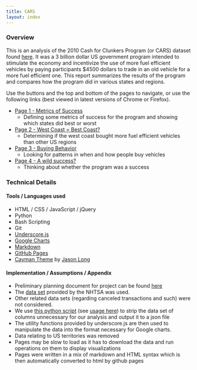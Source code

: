 ```yaml
---
title: CARS
layout: index
---
```


### Overview

This is an analysis of the 2010 Cash for Clunkers Program (or CARS) dataset found [here](http://www.nhtsa.gov/Laws+&+Regulations/CARS+Program+Transaction+Data+and+Reports). It was a 3 billion dollar US government program intended to stimulate the economy and incentivize the use of more fuel efficient vehicles by paying participants $4500 dollars to trade in an old vehicle for a more fuel efficient one. This report summarizes the results of the program and compares how the program did in various states and regions.

Use the buttons and the top and bottom of the pages to navigate, or use the following links (best viewed in latest versions of Chrome or Firefox).

- [Page 1 - Metrics of Success](./page-01.html)
	- Defining some metrics of success for the program and showing which states did best or worst
- [Page 2 - West Coast = Best Coast?](./page-02.html)
	- Determining if the west coast bought more fuel efficient vehicles than other US regions
- [Page 3 - Buying Behavior](./page-03.html)
	- Looking for patterns in when and how people buy vehicles
- [Page 4 - A wild success?](./page-04.html)
	- Thinking about whether the program was a success

### Technical Details

#### Tools / Languages used

- HTML / CSS / JavaScript / jQuery
- Python
- Bash Scripting
- Git
- [Underscore.js](http://underscorejs.org/)
- [Google Charts](https://developers.google.com/chart/)
- [Markdown](http://daringfireball.net/projects/markdown/)
- [GitHub Pages](https://pages.github.com/)
- [Cayman Theme](https://github.com/jasonlong/cayman-theme) by [Jason Long](https://twitter.com/jasonlong)

#### Implementation / Assumptions / Appendix

- Preliminary planning document for project can be found [here](https://github.com/simzou/cars-analysis/blob/gh-pages/planning.txt)
- The [data set](ftp://ftp.nhtsa.dot.gov/CARS/CARS_PAID_Final.txt) provided by the NHTSA was used. 
- Other related data sets (regarding canceled transactions and such) were not considered.
- We use [this python script](https://github.com/simzou/cars-analysis/blob/gh-pages/data/csv_to_json.py) (see [usage here](https://github.com/simzou/cars-analysis/blob/gh-pages/data/convert_data_files.sh)) to strip the data set of columns unnecessary for our analysis and output it to a json file
- The utility functions provided by underscore.js are then used to manipulate the data into the format necessary for Google charts.
- Data relating to US territories was removed
- Pages may be slow to load as it has to download the data and run operations on them to display visualizations
- Pages were written in a mix of markdown and HTML syntax which is then automatically converted to html by github pages
